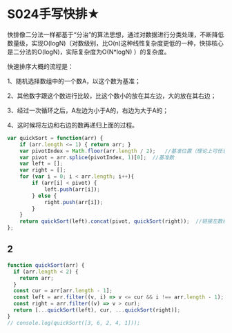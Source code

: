 
# S024手写快排★

快排像二分法一样都基于“分治”的算法思想，通过对数据进行分类处理，不断降低数量级，实现O(logN)（对数级别，比O(n)这种线性复杂度更低的一种，快排核心是二分法的O(logN)，实际复杂度为O(N*logN) ）的复杂度。

快速排序大概的流程是：

1、随机选择数组中的一个数A，以这个数为基准；

2、其他数字跟这个数进行比较，比这个数小的放在其左边，大的放在其右边；

3、经过一次循环之后，A左边为小于A的，右边为大于A的；

4、这时候将左边和右边的数再递归上面的过程。

```js
var quickSort = function(arr) {
    if (arr.length <= 1) { return arr; }
    var pivotIndex = Math.floor(arr.length / 2);   //基准位置（理论上可任意选取）
    var pivot = arr.splice(pivotIndex, 1)[0];  //基准数
    var left = [];
    var right = [];
    for (var i = 0; i < arr.length; i++){
        if (arr[i] < pivot) {
            left.push(arr[i]);
        } else {
            right.push(arr[i]);
        }
    }
    return quickSort(left).concat(pivot, quickSort(right));  //链接左数组、基准数构成的数组、右数组
};
```


## 2


```js
function quickSort(arr) {
  if (arr.length < 2) {
    return arr;
  }
  const cur = arr[arr.length - 1];
  const left = arr.filter((v, i) => v <= cur && i !== arr.length - 1);
  const right = arr.filter((v) => v > cur);
  return [...quickSort(left), cur, ...quickSort(right)];
}
// console.log(quickSort([3, 6, 2, 4, 1]));
```
